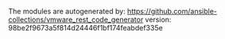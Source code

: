 The modules are autogenerated by:
https://github.com/ansible-collections/vmware_rest_code_generator
version: 98be2f9673a5f814d24446f1bf174feabdef335e

